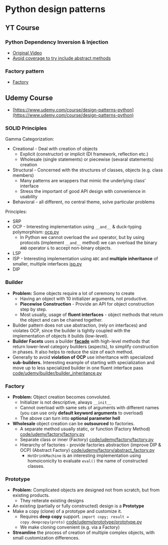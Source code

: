 # Python design patterns

## YT Course

### Python Dependency Inversion & Injection

- [Original Video](https://www.youtube.com/watch?v=2ejbLVkCndI)
- [Avoid coverage to try include abstract methods](code/youtube/.coveragerc)

### Factory pattern

- [Factory](https://www.youtube.com/watch?v=s_4ZrtQs8Do)

## Udemy Course

- [https://www.udemy.com/course/design-patterns-python](https://www.udemy.com/course/design-patterns-python)

### SOLID Principles

Gamma Categorization:

- Creational - Deal with creation of objects
  - Explicit (constructor) or implicit (DI framework, reflection etc.)
  - Wholesale (single statements) or piecewise (sevaral statements) creation
- Structural - Concerned with the structures of classes, objects (e.g. class members)
  - Many patterns are wrappers that mimic the underlying class' interface
  - Stress the important of good API design with convenience in usability
- Behavioral - all different, no central theme, solve particular problems

Principles:

- SRP
- OCP - Interesting implementation using `__and__` & duck-typing polymorphism: [ocp.py](code/udemy/SOLID/ocp.py)
  - In Python we cannot overload the `and` operator, but by using protocols (implement `__and__` method) we can overload the binary `AND` operator `&` to accept non-binary objects.
- LSP
- ISP - Interesting implementation using `ABC` and __multiple inheritance__ of smaller, multiple interfaces [isp.py](code/udemy/SOLID/isp.py)
- DIP

### Builder

- __Problem:__ Some objects require a lot of ceremony to create
  - Having an object with 10 initializer arguments, not productive.
  - __Piecewise Construction__ - Provide an API for object construction step by step.
  - Most usually, usage of __fluent interfaces__ - object methods that return the object and can be chained together.
- Builder pattern does not use abstraction, (rely on interfaces) and violates OCP, since the builder is tightly coupled with the implementation of objects it builds (low-level).
- __Builder Facets__ uses a builder [__facade__](code/udemy/builder/builder_facets.py) with high-level methods that return lower-level category builders (aspects), to simplify construction in phases. It also helps to reduce the size of each method.
- Generally to avoid __violation of OCP__ use inheritance with specialized __sub-builders.__ Interesting example of starting with specialization and move up to less specialized builder in one fluent interface pass [code/udemy/builder/builder_inheritance.py](code/udemy/builder/builder_inheritance.py)

### Factory

- __Problem:__ Object creation becomes convoluted.
  - Initializer is not descriptive, always `__init__`
  - Cannot overload with same sets of arguments with different names (you can use only __default keyword arguments__ to overload)
  - The above can turn into __optional parameter hell__
- __Wholesale__ object creation can be __outsourced__ to factories.
  - A separate method usually static, or function (Factory Method) [code/udemy/factory/factory.py](code/udemy/factory/factory.py)
  - Separate class or inner (Factory) [code/udemy/factory/factory.py](code/udemy/factory/factory.py)
  - Hierarchy of factories - provide factories abstraction (improve DIP & OCP) (Abstract Factory) [code/udemy/factory/abstract_factory.py](code/udemy/factory/abstract_factory.py)
    - `HotDrinkMachine` is an interesting implementation using homoiconicity to evaluate `eval()` the name of constructed classes.

### Prototype

- __Problem:__ Complicated objects are designed not from scratch, but from existing products.
  - They reiterate existing designs
- An existing (partially or fully constructed) design is a __Prototype__
- Make a copy (clone) of a prototype and customize it.
  - Requires __deep copy__ support. `import copy; result = copy.deepcopy(proto)` [code/udemy/prototype/prototype.py](code/udemy/prototype/prototype.py)
  - We make cloning convenient (e.g. via a Factory)
- __Streamline__ the process of creation of multiple complex objects, with small customization differences.
